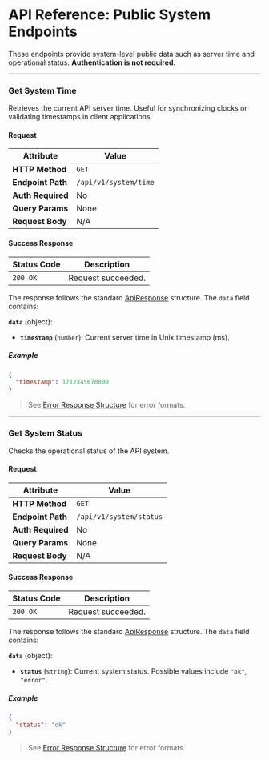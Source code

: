 
# API Reference: Public System Endpoints

These endpoints provide system-level public data such as server time and operational status. **Authentication is not required.**

---

### Get System Time

Retrieves the current API server time. Useful for synchronizing clocks or validating timestamps in client applications.

#### Request

| Attribute         | Value              |
|-------------------|--------------------|
| **HTTP Method**   | `GET`              |
| **Endpoint Path** | `/api/v1/system/time` |
| **Auth Required** | No                 |
| **Query Params**  | None               |
| **Request Body**  | N/A                |

#### Success Response

| Status Code | Description        |
|-------------|--------------------|
| `200 OK`    | Request succeeded. |

The response follows the standard [ApiResponse](../data-models.md#apiresponse) structure. The `data` field contains:

**`data`** (object):
- **`timestamp`** (`number`): Current server time in Unix timestamp (ms).

##### Example

```json
{
  "timestamp": 1712345678000
}
```

> See [Error Response Structure](../error-handling.md) for error formats.

---

### Get System Status

Checks the operational status of the API system.

#### Request

| Attribute         | Value              |
|-------------------|--------------------|
| **HTTP Method**   | `GET`              |
| **Endpoint Path** | `/api/v1/system/status` |
| **Auth Required** | No                 |
| **Query Params**  | None               |
| **Request Body**  | N/A                |

#### Success Response

| Status Code | Description        |
|-------------|--------------------|
| `200 OK`    | Request succeeded. |

The response follows the standard [ApiResponse](../data-models.md#apiresponse) structure. The `data` field contains:

**`data`** (object):
- **`status`** (`string`): Current system status. Possible values include `"ok"`, `"error"`.

##### Example

```json
{
  "status": "ok"
}
```

> See [Error Response Structure](../error-handling.md) for error formats.
